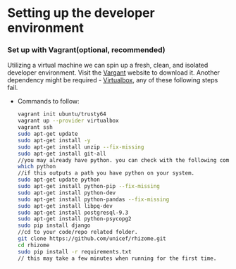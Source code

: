 # Setting up the developer environment

### Set up with Vagrant(optional, recommended)
Utilizing a virtual machine we can spin up a fresh, clean, and isolated developer environment. Visit the [Vargant](https://www.vagrantup.com/) website to download it. Another dependency might be required - [Virtualbox](https://www.virtualbox.org/wiki/Downloads), any of these following steps fail.
* Commands to follow:
  ```bash
  vagrant init ubuntu/trusty64
  vagrant up --provider virtualbox
  vagrant ssh
  sudo apt-get update
  sudo apt-get install -y
  sudo apt-get install unzip --fix-missing
  sudo apt-get install git-all
  //you may already have python. you can check with the following command:
  which python
  //if this outputs a path you have python on your system.
  sudo apt-get update python
  sudo apt-get install python-pip --fix-missing
  sudo apt-get install python-dev
  sudo apt-get install python-pandas --fix-missing
  sudo apt-get install libpq-dev
  sudo apt-get install postgresql-9.3
  sudo apt-get install python-psycopg2
  sudo pip install django
  //cd to your code/repo related folder.
  git clone https://github.com/unicef/rhizome.git
  cd rhizome
  sudo pip install -r requirements.txt
  // this may take a few minutes when running for the first time.
  ```
